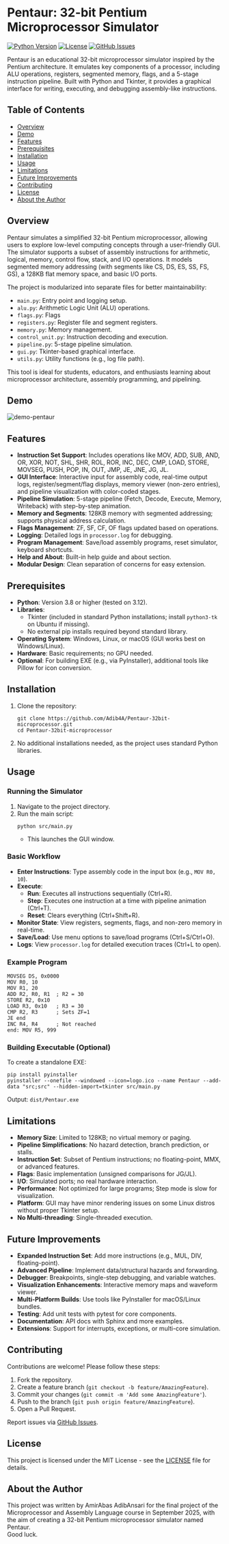 

# Pentaur: 32-bit Pentium Microprocessor Simulator

[![Python Version](https://img.shields.io/badge/python-3.8%2B-blue)](https://www.python.org/downloads/)
[![License](https://img.shields.io/badge/license-MIT-green)](https://opensource.org/licenses/MIT)
[![GitHub Issues](https://img.shields.io/github/issues/Adib4A/Pentaur-32bit-microprocessor)](https://github.com/yourusername/pentaur-simulator/issues)

Pentaur is an educational 32-bit microprocessor simulator inspired by the Pentium architecture. It emulates key components of a processor, including ALU operations, registers, segmented memory, flags, and a 5-stage instruction pipeline. Built with Python and Tkinter, it provides a graphical interface for writing, executing, and debugging assembly-like instructions.


## Table of Contents
- [Overview](#overview)
- [Demo](#demo)
- [Features](#features)
- [Prerequisites](#prerequisites)
- [Installation](#installation)
- [Usage](#usage)
- [Limitations](#limitations)
- [Future Improvements](#future-improvements)
- [Contributing](#contributing)
- [License](#license)
- [About the Author](#about-the-author)

## Overview

Pentaur simulates a simplified 32-bit Pentium microprocessor, allowing users to explore low-level computing concepts through a user-friendly GUI. The simulator supports a subset of assembly instructions for arithmetic, logical, memory, control flow, stack, and I/O operations. It models segmented memory addressing (with segments like CS, DS, ES, SS, FS, GS), a 128KB flat memory space, and basic I/O ports.

The project is modularized into separate files for better maintainability:
- `main.py`: Entry point and logging setup.
- `alu.py`: Arithmetic Logic Unit (ALU) operations.
- `flags.py`: Flags
- `registers.py`: Register file and segment registers.
- `memory.py`: Memory management.
- `control_unit.py`: Instruction decoding and execution.
- `pipeline.py`: 5-stage pipeline simulation.
- `gui.py`: Tkinter-based graphical interface.
- `utils.py`: Utility functions (e.g., log file path).

This tool is ideal for students, educators, and enthusiasts learning about microprocessor architecture, assembly programming, and pipelining.

## Demo
  ![demo-pentaur](assets/demo-pentaur.gif)

## Features

- **Instruction Set Support**: Includes operations like MOV, ADD, SUB, AND, OR, XOR, NOT, SHL, SHR, ROL, ROR, INC, DEC, CMP, LOAD, STORE, MOVSEG, PUSH, POP, IN, OUT, JMP, JE, JNE, JG, JL.
- **GUI Interface**: Interactive input for assembly code, real-time output logs, register/segment/flag displays, memory viewer (non-zero entries), and pipeline visualization with color-coded stages.
- **Pipeline Simulation**: 5-stage pipeline (Fetch, Decode, Execute, Memory, Writeback) with step-by-step animation.
- **Memory and Segments**: 128KB memory with segmented addressing; supports physical address calculation.
- **Flags Management**: ZF, SF, CF, OF flags updated based on operations.
- **Logging**: Detailed logs in `processor.log` for debugging.
- **Program Management**: Save/load assembly programs, reset simulator, keyboard shortcuts.
- **Help and About**: Built-in help guide and about section.
- **Modular Design**: Clean separation of concerns for easy extension.

## Prerequisites

- **Python**: Version 3.8 or higher (tested on 3.12).
- **Libraries**: 
  - Tkinter (included in standard Python installations; install `python3-tk` on Ubuntu if missing).
  - No external pip installs required beyond standard library.
- **Operating System**: Windows, Linux, or macOS (GUI works best on Windows/Linux).
- **Hardware**: Basic requirements; no GPU needed.
- **Optional**: For building EXE (e.g., via PyInstaller), additional tools like Pillow for icon conversion.

## Installation

1. Clone the repository:
   ```
   git clone https://github.com/Adib4A/Pentaur-32bit-microprocessor.git
   cd Pentaur-32bit-microprocessor
   ```

2. No additional installations needed, as the project uses standard Python libraries.

## Usage

### Running the Simulator
1. Navigate to the project directory.
2. Run the main script:
   ```
   python src/main.py
   ```
   - This launches the GUI window.

### Basic Workflow
- **Enter Instructions**: Type assembly code in the input box (e.g., `MOV R0, 10`).
- **Execute**:
  - **Run**: Executes all instructions sequentially (Ctrl+R).
  - **Step**: Executes one instruction at a time with pipeline animation (Ctrl+T).
  - **Reset**: Clears everything (Ctrl+Shift+R).
- **Monitor State**: View registers, segments, flags, and non-zero memory in real-time.
- **Save/Load**: Use menu options to save/load programs (Ctrl+S/Ctrl+O).
- **Logs**: View `processor.log` for detailed execution traces (Ctrl+L to open).

### Example Program
```
MOVSEG DS, 0x0000
MOV R0, 10
MOV R1, 20
ADD R2, R0, R1  ; R2 = 30
STORE R2, 0x10
LOAD R3, 0x10   ; R3 = 30
CMP R2, R3      ; Sets ZF=1
JE end
INC R4, R4      ; Not reached
end: MOV R5, 999
```

### Building Executable (Optional)
To create a standalone EXE:
```
pip install pyinstaller
pyinstaller --onefile --windowed --icon=logo.ico --name Pentaur --add-data "src;src" --hidden-import=tkinter src/main.py
```
Output: `dist/Pentaur.exe`

## Limitations

- **Memory Size**: Limited to 128KB; no virtual memory or paging.
- **Pipeline Simplifications**: No hazard detection, branch prediction, or stalls.
- **Instruction Set**: Subset of Pentium instructions; no floating-point, MMX, or advanced features.
- **Flags**: Basic implementation (unsigned comparisons for JG/JL).
- **I/O**: Simulated ports; no real hardware interaction.
- **Performance**: Not optimized for large programs; Step mode is slow for visualization.
- **Platform**: GUI may have minor rendering issues on some Linux distros without proper Tkinter setup.
- **No Multi-threading**: Single-threaded execution.

## Future Improvements

- **Expanded Instruction Set**: Add more instructions (e.g., MUL, DIV, floating-point).
- **Advanced Pipeline**: Implement data/structural hazards and forwarding.
- **Debugger**: Breakpoints, single-step debugging, and variable watches.
- **Visualization Enhancements**: Interactive memory maps and waveform viewer.
- **Multi-Platform Builds**: Use tools like PyInstaller for macOS/Linux bundles.
- **Testing**: Add unit tests with pytest for core components.
- **Documentation**: API docs with Sphinx and more examples.
- **Extensions**: Support for interrupts, exceptions, or multi-core simulation.

## Contributing

Contributions are welcome! Please follow these steps:
1. Fork the repository.
2. Create a feature branch (`git checkout -b feature/AmazingFeature`).
3. Commit your changes (`git commit -m 'Add some AmazingFeature'`).
4. Push to the branch (`git push origin feature/AmazingFeature`).
5. Open a Pull Request.

Report issues via [GitHub Issues](https://github.com/Adib4A/Pentaur-32bit-microprocessor/issues).

## License

This project is licensed under the MIT License - see the [LICENSE](LICENSE) file for details.

## About the Author

This project was written by AmirAbas AdibAnsari for the final project of the Microprocessor and Assembly Language course in September 2025, with the aim of creating a 32-bit Pentium microprocessor simulator named Pentaur.  
Good luck.
